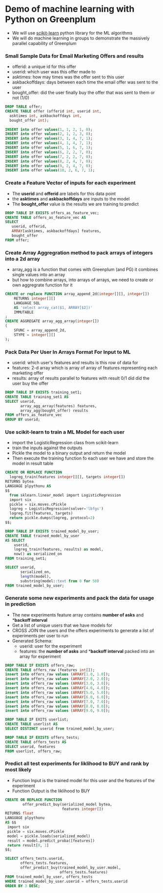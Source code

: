 # Demo of machine learning with Python on Greenplum
* We will use [scikit-learn](https://scikit-learn.org/) python library for the ML algorithms
* We will do machine learning in groups to demonstrate the massively parallel capability of Greenplum

### Small Sample Data for Email Marketing Offers and results
* offerid:          a unique id for this offer
* userid:           which user was this offer made to
* asktimes:         how may times was the offer sent to this user
* askbackoffdays:   days between each time the email offer was sent to the user
* bought_offer:     did the user finally buy the offer that was sent to them or not (1/0)

```sql
DROP TABLE offer;
CREATE TABLE offer (offerid int, userid int, 
  asktimes int, askbackoffdays int, 
  bought_offer int);
  
INSERT into offer values(1, 1, 2, 1, 0);
INSERT into offer values(2, 1, 2, 3, 0);
INSERT into offer values(3, 1, 4, 7, 1);
INSERT into offer values(4, 1, 4, 7, 1);
INSERT into offer values(5, 1, 6, 7, 1);
INSERT into offer values(6, 2, 2, 7, 0);
INSERT into offer values(7, 2, 2, 7, 0);
INSERT into offer values(8, 2, 4, 7, 0);
INSERT into offer values(9, 2, 4, 7, 0);
INSERT into offer values(10, 2, 6, 7, 1);
```

### Create a Feature Vector of inputs for each experiment
* The **userid** and **offerid** are labels for this data point
* the **asktimes** and **askbackoffdays** are inputs to the model
* The **bought_offer** value is the results we are training to predict

```sql
DROP TABLE IF EXISTS offers_as_feature_vec;
CREATE TABLE offers_as_feature_vec AS
SELECT
   userid, offerid, 
   ARRAY[asktimes, askbackoffdays] features,
   bought_offer
FROM offer;
```

### Create Array Aggregration method to pack arrays of integers into a 2d array
* array_agg is a function that comes with Greenplum (and PG) it combines single values into an array
* but how to combine arrays, into arrays of arrays, we need to create or own aggregrate function for it
```sql
CREATE or replace FUNCTION array_append_2d(integer[][], integer[])
    RETURNS integer[][]
    LANGUAGE SQL
    AS 'select array_cat($1, ARRAY[$2])'
    IMMUTABLE
;
CREATE AGGREGATE array_agg_array(integer[])
(
    SFUNC = array_append_2d,
    STYPE = integer[][]
);
```
### Pack Data Per User In Arrays Format For Input to ML
* userid:           which user's features and results is this row of data for
* features:         2-d array which is array of array of features representing each marketing offer
* results:          array of results parallel to features with result 0/1 did did the user buy the offer

```sql
DROP TABLE IF EXISTS training_set1;
CREATE TABLE training_set1 AS
SELECT userid,
       array_agg_array(features) features, 
       array_agg(bought_offer) results
FROM offers_as_feature_vec
GROUP BY userid;
```

### Use scikit-learn to train a ML Model for each user
* import the LogisticRegression class from scikit-learn
* train the inputs against the outputs
* Pickle the model to a binary output and return the model
* Then execute the training function fo each user we have and store the model in result table
```sql
CREATE OR REPLACE FUNCTION
  logreg_train(features integer[][], targets integer[])
RETURNS bytea
LANGUAGE plpythonu AS
$$
  from sklearn.linear_model import LogisticRegression
  import six
  pickle = six.moves.cPickle
  logreg = LogisticRegression(solver='lbfgs')
  logreg.fit(features, targets)
  return pickle.dumps(logreg, protocol=2)
$$;
```

```sql
DROP TABLE IF EXISTS trained_model_by_user;
CREATE TABLE trained_model_by_user
AS SELECT
    userid,
    logreg_train(features, results) as model,
    now() as serialized_on
FROM training_set1;

SELECT userid,
       serialized_on, 
       length(model), 
       substring(model::text from 0 for 50) 
FROM trained_model_by_user;
```

### Generate some new experiments and pack the data for usage in prediction
* The new experiments feature array contains **number of asks** and ***backoff interval**
* Get a list of unique users that we have models for
* CROSS JOIN the users and the offers experiments to generate a list of experiments per user to run
* Generated Schema:
   * userid: user for the experiment
   * features: the **number of asks** and ***backoff interval** packed into an array for experiment
   
```sql
DROP TABLE IF EXISTS offers_raw;
CREATE TABLE offers_raw (features int[]);
insert into offers_raw values (ARRAY[1.0, 1.0]);
insert into offers_raw values (ARRAY[2.0, 2.0]);
insert into offers_raw values (ARRAY[3.0, 3.0]);
insert into offers_raw values (ARRAY[4.0, 4.0]);
insert into offers_raw values (ARRAY[5.0, 5.0]);
insert into offers_raw values (ARRAY[6.0, 6.0]);
insert into offers_raw values (ARRAY[7.0, 7.0]);
insert into offers_raw values (ARRAY[8.0, 8.0]);
insert into offers_raw values (ARRAY[9.0, 9.0]);

DROP TABLE IF EXITS userlist;
CREATE TABLE userlist AS
SELECT DISTINCT userid from trained_model_by_user;

DROP TABLE IF EXISTS offers_tests;
CREATE TABLE offers_tests AS
SELECT userid, features 
FROM userlist, offers_raw;
```

### Predict all test experiments for liklihood to BUY and rank by most likely

* Function Input is the trained model for this user and the features of the experiment
* Function Output is the liklihood to BUY
```sql
CREATE OR REPLACE FUNCTION
        offer_predict_buy(serialized_model bytea, 
                          features integer[])
RETURNS float
LANGUAGE plpythonu
AS $$
 import six
 pickle = six.moves.cPickle
 model = pickle.loads(serialized_model)
 result = model.predict_proba([features])
 return result[0, 1]
$$;
```

```sql
SELECT offers_tests.userid,
       offers_tests.features,
       offer_predict_buy(trained_model_by_user.model,
                         offers_tests.features)
FROM trained_model_by_user, offers_tests
WHERE trained_model_by_user.userid = offers_tests.userid
ORDER BY 3 DESC;
```
